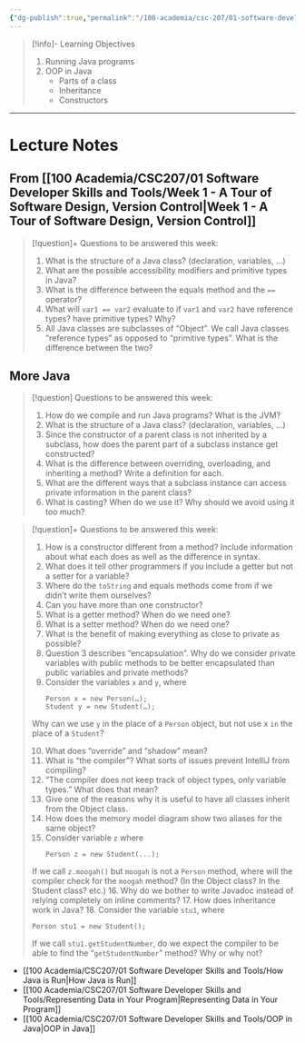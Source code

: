 ```yaml
---
{"dg-publish":true,"permalink":"/100-academia/csc-207/01-software-developer-skills-and-tools/week-2-intro-to-java-and-oop-in-java/","tags":["#lecture","#note","cs","university"],"created":"2024-09-10T16:53:07.000-04:00","updated":"2024-10-07T22:22:58.956-04:00"}
---
```



> [!info]- Learning Objectives
> 1. Running Java programs
> 2. OOP in Java
>     - Parts of a class
>     - Inheritance
>     - Constructors

---

# Lecture Notes

## From [[100 Academia/CSC207/01 Software Developer Skills and Tools/Week 1 - A Tour of Software Design, Version Control\|Week 1 - A Tour of Software Design, Version Control]]

> [!question]+ Questions to be answered this week:
> 1. What is the structure of a Java class? (declaration, variables, …)
> 2. What are the possible accessibility modifiers and primitive types in Java?
> 3. What is the difference between the equals method and the `==` operator?
> 4. What will `var1 == var2` evaluate to if `var1` and `var2` have reference types? have primitive types? Why?
> 5. All Java classes are subclasses of “Object”. We call Java classes “reference types” as opposed to “primitive types”. What is the difference between the two?

## More Java

> [!question] Questions to be answered this week:
> 1. How do we compile and run Java programs? What is the JVM?
> 2. What is the structure of a Java class? (declaration, variables, …)
> 3. Since the constructor of a parent class is not inherited by a subclass, how does the parent part of a subclass instance get constructed?
> 4. What is the difference between overriding, overloading, and inheriting a method? Write a definition for each. 
> 5. What are the different ways that a subclass instance can access private information in the parent class?
> 6. What is casting? When do we use it? Why should we avoid using it too much?

> [!question]+ Questions to be answered this week:
> 1. How is a constructor different from a method? Include information about what each does as well as the difference in syntax.
> 2. What does it tell other programmers if you include a getter but not a setter for a variable?
> 3. Where do the `toString` and equals methods come from if we didn’t write them ourselves?
> 4. Can you have more than one constructor?
> 5. What is a getter method? When do we need one?
> 6. What is a setter method? When do we need one?
> 7. What is the benefit of making everything as close to private as possible?
> 8. Question 3 describes “encapsulation”. Why do we consider private variables with public methods to be better encapsulated than public variables and private methods?
> 9. Consider the variables `x` and `y`, where
>     ```
>     Person x = new Person(…);
>     Student y = new Student(…);
>     ```
> Why can we use `y` in the place of a `Person` object, but not use x `in` the place of a `Student`?
> 
> 10. What does “override” and “shadow” mean?
> 11. What is “the compiler”? What sorts of issues prevent IntelliJ from compiling?
> 12. “The compiler does not keep track of object types, only variable types.” What does that mean?
> 13. Give one of the reasons why it is useful to have all classes inherit from the Object class.
> 14. How does the memory model diagram show two aliases for the same object?
> 15. Consider variable `z` where 
>     ```
>     Person z = new Student(...);
>     ```
> If we call `z.moogah()` but `moogah` is not a `Person` method, where will the compiler check for the `moogah` method? (In the Object class? In the Student class? etc.)
> 16. Why do we bother to write Javadoc instead of relying completely on inline comments?
> 17. How does inheritance work in Java?
> 18. Consider the variable `stu1`, where 
> ```
> Person stu1 = new Student();
> ```
> If we call `stu1.getStudentNumber`, do we expect the compiler to be able to find the “`getStudentNumber`” method? Why or why not?

- [[100 Academia/CSC207/01 Software Developer Skills and Tools/How Java is Run\|How Java is Run]]
- [[100 Academia/CSC207/01 Software Developer Skills and Tools/Representing Data in Your Program\|Representing Data in Your Program]]
- [[100 Academia/CSC207/01 Software Developer Skills and Tools/OOP in Java\|OOP in Java]]

